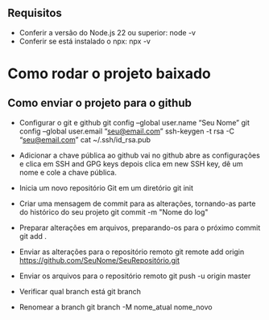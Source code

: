 ## Requisitos

* Conferir a versão do Node.js 22 ou superior: node -v
* Conferir se está instalado o npx: npx -v

# Como rodar o projeto baixado

## Como enviar o projeto para o github

* Configurar o git e github
git config –global user.name “Seu Nome”
git config –global user.email “seu@email.com”
ssh-keygen -t rsa -C “seu@email.com”
cat ~/.ssh/id_rsa.pub
* Adicionar a chave pública ao github
vai no github abre as configurações e clica em SSH and GPG keys
depois clica em new SSH key, dê um nome e cole a chave pública.

* Inicia um novo repositório Git em um diretório
git init

* Criar uma mensagem de commit para as alterações, tornando-as parte do histórico do seu projeto
git commit -m "Nome do log"

* Preparar alterações em arquivos, preparando-os para o próximo commit
git add .

* Enviar as alterações para o repositório remoto
git remote add origin https://github.com/SeuNome/SeuRepositório.git

* Enviar os arquivos para o repositório remoto
git push -u origin master

* Verificar qual branch está
git branch

* Renomear a branch
git branch -M nome_atual nome_novo
